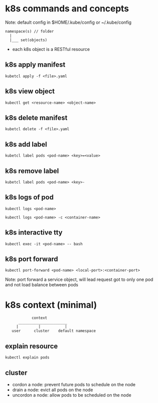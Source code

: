 # k8s commands and concepts

Note: default config in $HOME/.kube/config or ~/.kube/config

```text
namespace(s) // folder
  |
  |___ set(objects)
```

- each k8s object is a RESTful resource 

## k8s apply manifest
```shell
kubetcl apply -f <file>.yaml
```

## k8s view object
```shell
kubectl get <resource-name> <object-name>
```

## k8s delete manifest
```shell
kubetcl delete -f <file>.yaml
```

## k8s add label
```shell
kubetcl label pods <pod-name> <key>=<value>
```

## k8s remove label
```shell
kubetcl label pods <pod-name> <key>-
```

## k8s logs of pod
```shell
kubectl logs <pod-name>

kubectl logs <pod-name> -c <container-name>
```

## k8s interactive tty
```shell
kubectl exec -it <pod-name> -- bash
```

## k8s port forward
```shell
kubectl port-forward <pod-name> <local-port>:<container-port>
```
Note: port forward a service object, will lead request got to only one pod and not load balance between pods 

# k8s context (minimal)
```text
            context
      ______________________
     |         |           |
   user      cluster    default namespace
```

## explain resource
```shell
kubectl explain pods
```

## cluster
- cordon a node: prevent future pods to schedule on the node
- drain a node: evict all pods on the node
- uncordon a node: allow pods to be scheduled on the node
